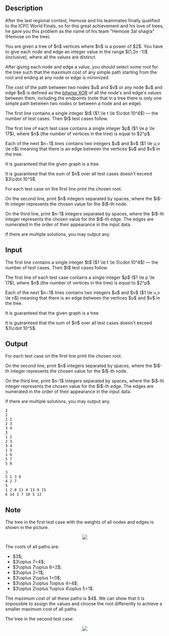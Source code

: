 ## Description

<div><p><span class="tex-font-style-it">After the last regional contest, Hemose and his teammates finally qualified to the ICPC World Finals, so for this great achievement and his love of trees, he gave you this problem as the name of his team "Hemose 3al shagra" (Hemose on the tree).</span></p><p>You are given a tree of $n$ vertices where $n$ is a power of $2$. You have to give each node and edge an integer value in the range $[1,2n -1]$ (inclusive), where all the values are distinct.</p><p>After giving each node and edge a value, you should select some root for the tree such that the maximum cost of any simple path starting from the root and ending at any <span class="tex-font-style-bf">node or edge</span> is minimized.</p><p>The cost of the path between two nodes $u$ and $v$ or any node $u$ and edge $e$ is defined as the <a href="https://en.wikipedia.org/wiki/Bitwise_operation#XOR">bitwise XOR</a> of all the node's and edge's values between them, including the endpoints (note that in a tree there is only one simple path between two nodes or between a node and an edge).</p></div><div class="input-specification"><p>The first line contains a single integer $t$ ($1 \le t \le 5\cdot 10^4$) — the number of test cases. Then $t$ test cases follow.</p><p>The first line of each test case contains a single integer $p$ ($1 \le p \le 17$), where $n$ (the number of vertices in the tree) is equal to $2^p$.</p><p>Each of the next $n−1$ lines contains two integers $u$ and $v$ ($1 \le u,v \le n$) meaning that there is an edge between the vertices $u$ and $v$ in the tree.</p><p>It is guaranteed that the given graph is a tree.</p><p>It is guaranteed that the sum of $n$ over all test cases doesn't exceed $3\cdot 10^5$.</p></div><div class="output-specification"><p>For each test case on the first line print the chosen root.</p><p>On the second line, print $n$ integers separated by spaces, where the $i$-th integer represents the chosen value for the $i$-th node.</p><p>On the third line, print $n-1$ integers separated by spaces, where the $i$-th integer represents the chosen value for the $i$-th edge. The edges are numerated in the order of their appearance in the input data.</p><p>If there are multiple solutions, you may output any.</p></div>

## Input

<p>The first line contains a single integer $t$ ($1 \le t \le 5\cdot 10^4$) — the number of test cases. Then $t$ test cases follow.</p><p>The first line of each test case contains a single integer $p$ ($1 \le p \le 17$), where $n$ (the number of vertices in the tree) is equal to $2^p$.</p><p>Each of the next $n−1$ lines contains two integers $u$ and $v$ ($1 \le u,v \le n$) meaning that there is an edge between the vertices $u$ and $v$ in the tree.</p><p>It is guaranteed that the given graph is a tree.</p><p>It is guaranteed that the sum of $n$ over all test cases doesn't exceed $3\cdot 10^5$.</p>

## Output

<p>For each test case on the first line print the chosen root.</p><p>On the second line, print $n$ integers separated by spaces, where the $i$-th integer represents the chosen value for the $i$-th node.</p><p>On the third line, print $n-1$ integers separated by spaces, where the $i$-th integer represents the chosen value for the $i$-th edge. The edges are numerated in the order of their appearance in the input data.</p><p>If there are multiple solutions, you may output any.</p>





```input1
2
2
1 2
2 3
3 4
3
1 2
2 3
3 4
1 5
1 6
5 7
5 8
```




```output1
3
5 1 3 6
4 2 7
5
1 2 8 11 4 13 9 15
6 14 3 7 10 5 12
```



## Note

<p>The tree in the first test case with the weights of all nodes and edges is shown in the picture.</p><center> <img class="tex-graphics" src="file://aPybWA81.png" style="max-width: 100.0%;max-height: 100.0%;"> </center><p>The costs of all paths are: </p><ul> <li> $3$; </li><li> $3\oplus 7=4$; </li><li> $3\oplus 7\oplus 6=2$; </li><li> $3\oplus 2=1$; </li><li> $3\oplus 2\oplus 1=0$; </li><li> $3\oplus 2\oplus 1\oplus 4=4$; </li><li> $3\oplus 2\oplus 1\oplus 4\oplus 5=1$. </li></ul><p>The maximum cost of all these paths is $4$. We can show that it is impossible to assign the values and choose the root differently to achieve a smaller maximum cost of all paths.</p><p>The tree in the second test case: </p><center> <img class="tex-graphics" src="file://A2xqSNSN.png" style="max-width: 100.0%;max-height: 100.0%;"> </center>
